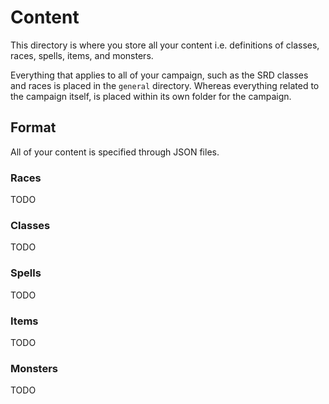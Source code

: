 # Content

This directory is where you store all your content i.e. definitions of classes, races, spells, items, and monsters.

Everything that applies to all of your campaign, such as the SRD classes and races is placed in the `general` directory. Whereas everything related to the campaign itself, is placed within its own folder for the campaign.

## Format

All of your content is specified through JSON files.

### Races
TODO

### Classes
TODO

### Spells
TODO

### Items
TODO

### Monsters
TODO
